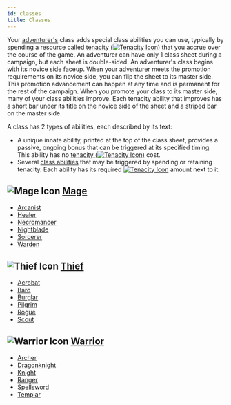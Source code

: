 ```yaml
---
id: classes
title: Classes
---
```


Your [adventurer's](/docs/glossary/adventurer) class adds special class abilities you can use, typically by spending a resource called [tenacity (<img src="/icons/tenacity.svg" alt="Tenacity Icon" class="icon-svg"/>)](/docs/glossary/tenacity) that you accrue over the course of the game. An adventurer can have only 1 class sheet during a campaign, but each sheet is double-sided. An adventurer's class begins with its novice side faceup. When your adventurer meets the promotion requirements on its novice side, you can flip the sheet to its master side. This promotion advancement can happen at any time and is permanent for the rest of the campaign. When you promote your class to its master side, many of your class abilities improve. Each tenacity ability that improves has a short bar under its title on the novice side of the sheet and a striped bar on the master side.

A class has 2 types of abilities, each described by its text:

- A unique innate ability, printed at the top of the class sheet, provides a passive, ongoing bonus that can be triggered at its specified timing. This ability has no [tenacity (<img src="/icons/tenacity.svg" alt="Tenacity Icon" class="icon-svg"/>)](/docs/glossary/tenacity) cost.
- Several [class abilities](/docs/battles/adventurer-turn/class-ability) that may be triggered by spending or retaining tenacity. Each ability has its required [<img src="/icons/tenacity.svg" alt="Tenacity Icon" class="icon-svg"/>](/docs/glossary/tenacity) amount next to it.

## <img src="/icons/mage.svg" alt="Mage Icon" class="icon-svg" /> [Mage](/docs/adventurer/classesmage)

- [Arcanist](/docs/adventurer/classesmage/arcanist)
- [Healer](/docs/adventurer/classesmage/healer)
- [Necromancer](/docs/adventurer/classesmage/necromancer)
- [Nightblade](/docs/adventurer/classesmage/nightblade)
- [Sorcerer](/docs/adventurer/classesmage/sorcerer)
- [Warden](/docs/adventurer/classesmage/warden)

## <img src="/icons/thief.svg" alt="Thief Icon" class="icon-svg"/> [Thief](/docs/adventurer/classesthief)

- [Acrobat](/docs/adventurer/classesthief/acrobat)
- [Bard](/docs/adventurer/classesthief/bard)
- [Burglar](/docs/adventurer/classesthief/burglar)
- [Pilgrim](/docs/adventurer/classesthief/pilgrim)
- [Rogue](/docs/adventurer/classesthief/rogue)
- [Scout](/docs/adventurer/classesthief/scout)

## <img src="/icons/warrior.svg" alt="Warrior Icon" class="icon-svg" /> [Warrior](/docs/adventurer/classeswarrior)

- [Archer](/docs/adventurer/classeswarrior/archer)
- [Dragonknight](/docs/adventurer/classeswarrior/dragonknight)
- [Knight](/docs/adventurer/classeswarrior/knight)
- [Ranger](/docs/adventurer/classeswarrior/ranger)
- [Spellsword](/docs/adventurer/classeswarrior/spellsword)
- [Templar](/docs/adventurer/classeswarrior/templar)
